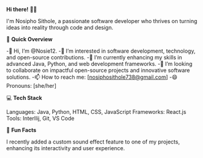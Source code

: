 **Hi there!** 👋🏼

I'm Nosipho Sithole, a passionate software developer who thrives on turning ideas into reality through code and design.

🚀 **Quick Overview**

-👋 Hi, I’m @Nosie12.
-👀 I’m interested in software development, technology, and open-source contributions.
-🌱 I’m currently enhancing my skills in advanced Java, Python, and web development frameworks.
-💼 I’m looking to collaborate on impactful open-source projects and innovative software solutions.
-📫 How to reach me: [nosiphosithole738@gmail.com]
-😄 Pronouns: [she/her]

💻 **Tech Stack**

Languages: Java, Python, HTML, CSS, JavaScript
Frameworks: React.js
Tools: Interllij, Git, VS Code


🌈 **Fun Facts**

I recently added a custom sound effect feature to one of my projects, enhancing its interactivity and user experience.

